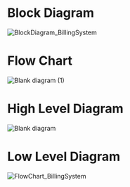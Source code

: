 # Block Diagram 
![BlockDiagram_BillingSystem](https://user-images.githubusercontent.com/98815258/161278133-88c09d62-4912-41f9-9a02-03b050c86e68.jpeg)

# Flow Chart
![Blank diagram (1)](https://user-images.githubusercontent.com/98815258/161281358-39068f27-1713-4525-b78a-cc6efffcd2a8.jpeg)

# High Level Diagram
![Blank diagram](https://user-images.githubusercontent.com/98815258/161281130-b7b8f8ed-3c8e-461f-ae13-e74ce86690d0.jpeg)

# Low Level Diagram


![FlowChart_BillingSystem](https://user-images.githubusercontent.com/98815258/161278171-902c009b-29db-4da6-a4ac-598609f07b64.jpeg)

